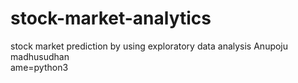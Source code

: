 # stock-market-analytics
stock market prediction by using exploratory data analysis
Anupoju madhusudhan <br />
ame=python3
